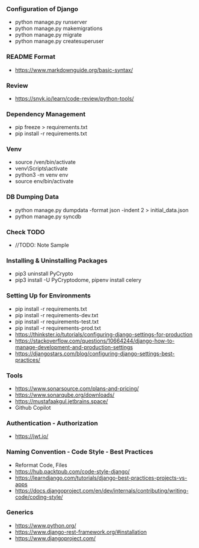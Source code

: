 ### Configuration of Django
 * python manage.py runserver
 * python manage.py makemigrations
 * python manage.py migrate
 * python manage.py createsuperuser

### README Format
 * https://www.markdownguide.org/basic-syntax/

### Review
 * https://snyk.io/learn/code-review/python-tools/

### Dependency Management
 * pip freeze > requirements.txt
 * pip install -r requirements.txt

### Venv
 * source /ven/bin/activate
 * venv\Scripts\activate
 * python3 -m venv env
 * source env/bin/activate

### DB Dumping Data
 * python manage.py dumpdata -format json -indent 2 > initial_data.json
 * python manage.py syncdb

### Check TODO
 * //TODO: Note Sample

### Installing & Uninstalling Packages
 * pip3 uninstall PyCrypto
 * pip3 install -U PyCryptodome, pipenv install celery

### Setting Up for Environments
 * pip install -r requirements.txt
 * pip install -r requirements-dev.txt
 * pip install -r requirements-test.txt
 * pip install -r requirements-prod.txt
 * https://thinkster.io/tutorials/configuring-django-settings-for-production
 * https://stackoverflow.com/questions/10664244/django-how-to-manage-development-and-production-settings
 * https://djangostars.com/blog/configuring-django-settings-best-practices/

### Tools
 * https://www.sonarsource.com/plans-and-pricing/
 * https://www.sonarqube.org/downloads/
 * https://mustafaakgul.jetbrains.space/
 * Github Copilot

### Authentication - Authorization
 * https://jwt.io/

### Naming Convention - Code Style - Best Practices
 * Reformat Code, Files
 * https://hub.packtpub.com/code-style-django/
 * https://learndjango.com/tutorials/django-best-practices-projects-vs-apps
 * https://docs.djangoproject.com/en/dev/internals/contributing/writing-code/coding-style/

### Generics
 * https://www.python.org/
 * https://www.django-rest-framework.org/#installation
 * https://www.djangoproject.com/